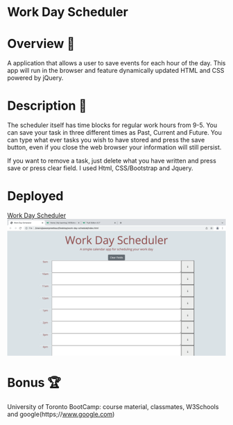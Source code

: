 # Work Day Scheduler 

# Overview 📖

A application that allows a user to save events for each hour of the day. This app will run in the browser and feature dynamically updated HTML and CSS powered by jQuery.

# Description 📣

The scheduler itself has time blocks for regular work hours from 9-5. You can save your task in three different times as Past, Current and Future.
You can type what ever tasks you wish to have stored and press the save button, even if you close the web browser your information will still persist.

If you want to remove a task, just delete what you have written and press save or press clear field. I used Html, CSS/Bootstrap and Jquery.

# Deployed

[Work Day Scheduler]( https://pawan495.github.io/work-scdedule/)
![Work Day Schedule](./assets/images/pic1.png)

# Bonus 🏆

University of Toronto BootCamp: course material, classmates, W3Schools and google(https;//www.google.com)

